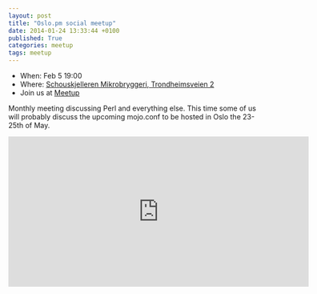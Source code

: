 ```yaml
---
layout: post
title: "Oslo.pm social meetup"
date: 2014-01-24 13:33:44 +0100
published: True
categories: meetup
tags: meetup
---
```


* When: Feb 5 19:00
* Where: [Schouskjelleren Mikrobryggeri, Trondheimsveien 2](https://maps.google.com/maps?f=q&hl=en&q=Trondheimsveien+2%2C+Oslo%2C+no)
* Join us at [Meetup](https://www.meetup.com/Oslo-pm/events/162292622/)

Monthly meeting discussing Perl and everything else. This time some of us will probably discuss the upcoming mojo.conf to be hosted in Oslo the 23-25th of May. 

<iframe class="google-maps" src="https://www.google.com/maps/embed/v1/place?q=q=Trondheimsveien+2%2C+Oslo%2C+no&key=AIzaSyASIjsQVcDWLnkdszZ-yw13Qcs-iFk8Q4Y" width="600" height="300" frameborder="0" allowfullscreen></iframe>
